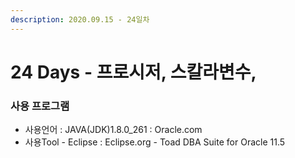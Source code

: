 ```yaml
---
description: 2020.09.15 - 24일차
---
```


# 24 Days - 프로시저, 스칼라변수,



### 사용 프로그램

* 사용언어 : JAVA\(JDK\)1.8.0\_261 : Oracle.com
* 사용Tool  - Eclipse : Eclipse.org - Toad DBA Suite for Oracle 11.5

